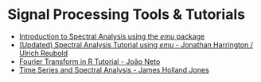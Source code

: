 # Signal Processing Tools & Tutorials

- [Introduction to Spectral Analysis using the *emu* package](https://www.phonetik.uni-muenchen.de/~jmh/lehre/sem/ws1819/emuR/LESSON5/Spectral_analysis_old.html)
- [(Updated) Spectral Analysis Tutorial using *emu* - Jonathan Harrington / Ulrich Reubold](https://www.phonetik.uni-muenchen.de/~jmh/lehre/sem/ws1819/emuR/LESSON5/SpectralAnalysis.html)
- [Fourier Transform in R Tutorial - João Neto](http://www.di.fc.ul.pt/~jpn/r/fourier/fourier.html)
- [Time Series and Spectral Analysis - James Holland Jones](http://web.stanford.edu/class/earthsys214/notes/series.html#a-simple-example)
